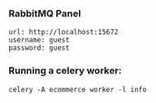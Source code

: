 ### RabbitMQ Panel

    url: http://localhost:15672
    username: guest
    password: guest

### Running a celery worker:

    celery -A ecommerce worker -l info